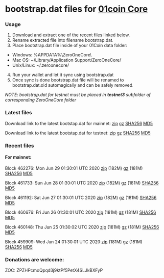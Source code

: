 # bootstrap.dat files for [01coin Core](https://01coin.io)

### Usage

1. Download and extract one of the recent files linked below.
2. Rename extracted file into filename bootstrap.dat.
3. Place bootstrap.dat file inside of your 01Coin data folder:
 - Windows: %APPDATA%\ZeroOneCore\
 - Mac OS: ~/Library/Application Support/ZeroOneCore/
 - Unix/Linux: ~/.zeroonecore/
4. Run your wallet and let it sync using bootstrap.dat
5. Once sync is done bootstrap.dat file will be renamed to bootstrap.dat.old automagically and can be safely removed.

_NOTE: bootstrap.dat for testnet must be placed in **testnet3** subfolder of corresponding ZeroOneCore folder_

### Latest files
Download link to the latest bootstap.dat for mainnet: [zip](https://files.01coin.io/mainnet/bootstrap.dat.zip) [gz](https://files.01coin.io/mainnet/bootstrap.dat.tar.gz) [SHA256](https://files.01coin.io/mainnet/sha256.txt) [MD5](https://files.01coin.io/mainnet/md5.txt)

Download link to the latest bootstap.dat for testnet: [zip](https://files.01coin.io/testnet/bootstrap.dat.zip) [gz](https://files.01coin.io/testnet/bootstrap.dat.tar.gz) [SHA256](https://files.01coin.io/testnet/sha256.txt) [MD5](https://files.01coin.io/testnet/md5.txt)

### Recent files

#### For mainnet:

Block 462276: Mon Jun 29 01:30:01 UTC 2020 [zip](https://files.01coin.io/mainnet/2020-06-29/bootstrap.dat.zip) (182M) [gz](https://files.01coin.io/mainnet/2020-06-29/bootstrap.dat.tar.gz) (181M) [SHA256](https://files.01coin.io/mainnet/2020-06-29/sha256.txt) [MD5](https://files.01coin.io/mainnet/2020-06-29/md5.txt)

Block 461733: Sun Jun 28 01:30:01 UTC 2020 [zip](https://files.01coin.io/mainnet/2020-06-28/bootstrap.dat.zip) (182M) [gz](https://files.01coin.io/mainnet/2020-06-28/bootstrap.dat.tar.gz) (181M) [SHA256](https://files.01coin.io/mainnet/2020-06-28/sha256.txt) [MD5](https://files.01coin.io/mainnet/2020-06-28/md5.txt)

Block 461192: Sat Jun 27 01:30:01 UTC 2020 [zip](https://files.01coin.io/mainnet/2020-06-27/bootstrap.dat.zip) (182M) [gz](https://files.01coin.io/mainnet/2020-06-27/bootstrap.dat.tar.gz) (181M) [SHA256](https://files.01coin.io/mainnet/2020-06-27/sha256.txt) [MD5](https://files.01coin.io/mainnet/2020-06-27/md5.txt)

Block 460676: Fri Jun 26 01:30:01 UTC 2020 [zip](https://files.01coin.io/mainnet/2020-06-26/bootstrap.dat.zip) (181M) [gz](https://files.01coin.io/mainnet/2020-06-26/bootstrap.dat.tar.gz) (181M) [SHA256](https://files.01coin.io/mainnet/2020-06-26/sha256.txt) [MD5](https://files.01coin.io/mainnet/2020-06-26/md5.txt)

Block 460148: Thu Jun 25 01:30:02 UTC 2020 [zip](https://files.01coin.io/mainnet/2020-06-25/bootstrap.dat.zip) (181M) [gz](https://files.01coin.io/mainnet/2020-06-25/bootstrap.dat.tar.gz) (181M) [SHA256](https://files.01coin.io/mainnet/2020-06-25/sha256.txt) [MD5](https://files.01coin.io/mainnet/2020-06-25/md5.txt)

Block 459909: Wed Jun 24 01:30:01 UTC 2020 [zip](https://files.01coin.io/mainnet/2020-06-24/bootstrap.dat.zip) (181M) [gz](https://files.01coin.io/mainnet/2020-06-24/bootstrap.dat.tar.gz) (181M) [SHA256](https://files.01coin.io/mainnet/2020-06-24/sha256.txt) [MD5](https://files.01coin.io/mainnet/2020-06-24/md5.txt)


### Donations are welcome:

ZOC: ZPZHPcmoQpqd3j9ktPf5PetX4SLJkBXFyP
